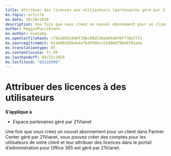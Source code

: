 ```yaml
---
title: Attribuer des licences aux utilisateurs (partenaires géré par 21Vianet)
ms.topic: article
ms.date: 10/29/2018
description: Une fois que vous créez un nouvel abonnement pour un client, vous pouvez créer des comptes d’utilisateur et attribuer des licences à des utilisateurs spécifiques dans votre Office 365 exploité par 21Vianet portail.
author: MaggiePucciEvans
ms.author: evansma
ms.openlocfilehash: c79e2dd52440f19bc09d530a98448f0f778ef771
ms.sourcegitcommit: b1ab80345b4e4af649fb8cc51d96d798e0791ade
ms.translationtype: HT
ms.contentlocale: fr-FR
ms.lasthandoff: 04/23/2019
ms.locfileid: "62132099"
---
```

# <a name="assign-licenses-to-users"></a>Attribuer des licences à des utilisateurs

**S’applique à**

-   Espace partenaires géré par 21Vianet


Une fois que vous créez un nouvel abonnement pour un client dans Partner Center géré par 21Vianet, vous pouvez créer des comptes pour les utilisateurs de votre client et leur attribuer des licences dans le portail d’administration pour Office 365 est géré par 21Vianet. 

